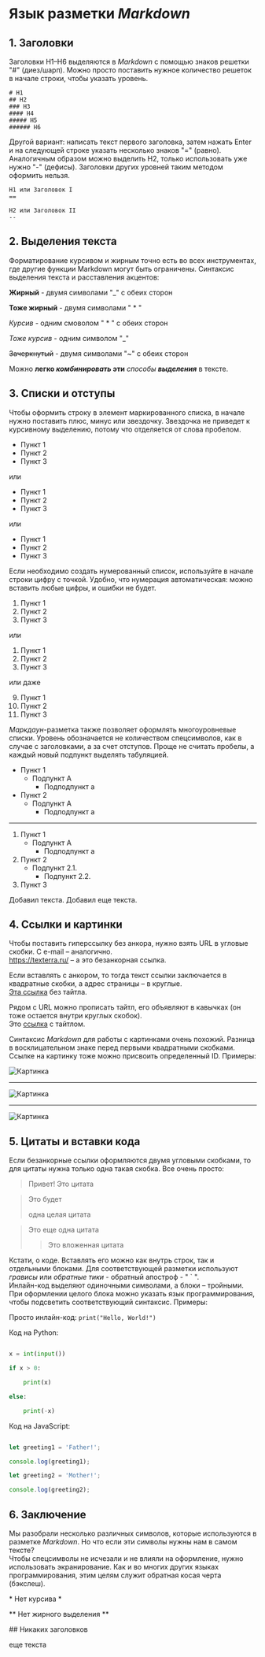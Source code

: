 # Язык разметки *Markdown*

## 1. Заголовки

Заголовки H1–H6 выделяются в *Markdown* с помощью знаков решетки "#" (диез/шарп). Можно просто поставить нужное количество решеток в начале строки, чтобы указать уровень.

    # Н1
    ## H2
    ### H3
    #### H4
    ##### H5
    ###### H6

Другой вариант: написать текст первого заголовка, затем нажать Enter и на следующей строке указать несколько знаков "=" (равно). Аналогичным образом можно выделить H2, только использовать уже нужно "-" (дефисы). Заголовки других уровней таким методом оформить нельзя.

    H1 или Заголовок I
    ==

    H2 или Заголовок II
    --

## 2. Выделения текста

Форматирование курсивом и жирным точно есть во всех инструментах, где другие функции Markdown могут быть ограничены. Синтаксис выделения текста и расставления акцентов:

__Жирный__ - двумя символами "_" с обеих сторон

**Тоже жирный** - двумя символами " * "

*Курсив* - одним смоволом " * " с обеих сторон

_Тоже курсив_ - одним символом "_"

~~Зачеркнутый~~ - двумя символами "~" с обеих сторон

Можно __легко *комбинировать* эти__ *способы __выделения__* в тексте.

## 3. Списки и отступы

Чтобы оформить строку в элемент маркированного списка, в начале нужно поставить плюс, минус или звездочку. Звездочка не приведет к курсивному выделению, потому что отделяется от слова пробелом.

- Пункт 1
- Пункт 2
- Пункт 3

или

+ Пункт 1
+ Пункт 2
+ Пункт 3

или

* Пункт 1
* Пункт 2
* Пункт 3

Если необходимо создать нумерованный список, используйте в начале строки цифру с точкой. Удобно, что нумерация автоматическая: можно вставить любые цифры, и ошибки не будет.

1. Пункт 1
2. Пункт 2
3. Пункт 3

или

1. Пункт 1
1. Пункт 2
1. Пункт 3

или даже

9. Пункт 1
5. Пункт 2
1. Пункт 3

*Маркдаун*-разметка также позволяет оформлять многоуровневые списки. Уровень обозначается не количеством спецсимволов, как в случае с заголовками, а за счет отступов. Проще не считать пробелы, а каждый новый подпункт выделять табуляцией.

- Пункт 1
    - Подпункт A
        - Подподпункт a
- Пункт 2
    + Подпункт A
        * Подподпункт a

---

1. Пункт 1
    + Подпункт A
        - Подподпункт a
2. Пункт 2
    * Подпункт 2.1.
        * Подпункт 2.2.
3. Пункт 3


Добавил текста.
Добавил еще текста.

## 4. Ссылки и картинки

Чтобы поставить гиперссылку без анкора, нужно взять URL в угловые скобки. С e-mail – аналогично.\
<https://texterra.ru/> – а это безанкорная ссылка.

Если вставлять с анкором, то тогда текст ссылки заключается в квадратные скобки, а адрес страницы – в круглые.\
[Эта ссылка](http://example.net/) без тайтла.

Рядом с URL можно прописать тайтл, его объявляют в кавычках (он тоже остается внутри круглых скобок).\
Это [ссылка](http://example.net/ "Заголовок") с тайтлом.

Синтаксис *Markdown* для работы с картинками очень похожий. Разница в восклицательном знаке перед первыми квадратными скобками. Ссылке на картинку тоже можно присвоить определенный ID. Примеры:

![Картинка](pic.png)

---

![Картинка](pic2.jpeg "Название")

---

![Картинка][pic]

[pic]: pic3.jpg "Название"


## 5. Цитаты и вставки кода

Если безанкорные ссылки оформляются двумя угловыми скобками, то для цитаты нужна только одна такая скобка. Все очень просто:

>Привет! Это цитата

>Это будет
>
> одна целая цитата

> Это еще одна цитата
>
>>Это вложенная цитата

Кстати, о коде. Вставлять его можно как внутрь строк, так и отдельными блоками. Для соответствующей разметки используют *грависы* или *обратные тики* - обратный апостроф - " ` ".\
Инлайн-код выделяют одиночными символами, а блоки – тройными. При оформлении целого блока можно указать язык программирования, чтобы подсветить соответствующий синтаксис. Примеры:

Просто инлайн-код: `print("Hello, World!")`

Код на Python:

```python

x = int(input())

if x > 0:

    print(x)

else:

    print(-x)

```

Код на JavaScript:

```javascript

let greeting1 = 'Father!';

console.log(greeting1);

let greeting2 = 'Mother!';

console.log(greeting2);

```

## 6. Заключение

Мы разобрали несколько различных символов, которые используются в разметке *Markdown*. Но что если эти символы нужны нам в самом тексте?\
Чтобы спецсимволы не исчезали и не влияли на оформление, нужно использовать экранирование. Как и во многих других языках программирования, этим целям служит обратная косая черта (бэкслеш).

\* Нет курсива \*

\** Нет жирного выделения \**

\## Никаких заголовков

еще текста